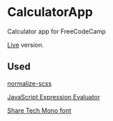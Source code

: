 # CalculatorApp
Calculator app for FreeCodeCamp

[Live](https://azdanov.github.io/CalculatorApp/) version.

## Used
[normalize-scss](https://github.com/JohnAlbin/normalize-scss)

[JavaScript Expression Evaluator](https://github.com/silentmatt/expr-eval)

[Share Tech Mono font](https://fonts.google.com/specimen/Share+Tech+Mono)
